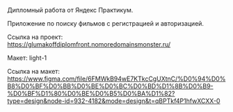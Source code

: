 Дипломный работа от Яндекс Практикум.

Приложение по поиску фильмов с регистрацией и авторизацией.

Ссылка на проект: https://glumakoffdiplomfront.nomoredomainsmonster.ru/

Макет: light-1

Ссылка на макет: https://www.figma.com/file/6FMWkB94wE7KTkcCgUXtnC/%D0%94%D0%B8%D0%BF%D0%BB%D0%BE%D0%BC%D0%BD%D1%8B%D0%B9-%D0%BF%D1%80%D0%BE%D0%B5%D0%BA%D1%82?type=design&node-id=932-4182&mode=design&t=qBPTkf4P1hfwXCXX-0

